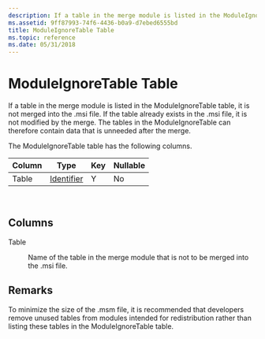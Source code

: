 ```yaml
---
description: If a table in the merge module is listed in the ModuleIgnoreTable table, it is not merged into the .msi file.
ms.assetid: 9ff87993-74f6-4436-b0a9-d7ebed6555bd
title: ModuleIgnoreTable Table
ms.topic: reference
ms.date: 05/31/2018
---
```


# ModuleIgnoreTable Table

If a table in the merge module is listed in the ModuleIgnoreTable table, it is not merged into the .msi file. If the table already exists in the .msi file, it is not modified by the merge. The tables in the ModuleIgnoreTable can therefore contain data that is unneeded after the merge.

The ModuleIgnoreTable table has the following columns.



| Column | Type                         | Key | Nullable |
|--------|------------------------------|-----|----------|
| Table  | [Identifier](identifier.md) | Y   | No       |



 

## Columns

<dl> <dt>

<span id="Table"></span><span id="table"></span><span id="TABLE"></span>Table
</dt> <dd>

Name of the table in the merge module that is not to be merged into the .msi file.

</dd> </dl>

## Remarks

To minimize the size of the .msm file, it is recommended that developers remove unused tables from modules intended for redistribution rather than listing these tables in the ModuleIgnoreTable table.

 

 




